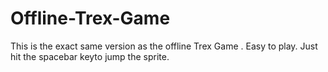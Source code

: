 # Offline-Trex-Game
This is the exact same version as the offline Trex Game . Easy to play. Just hit the spacebar keyto jump the sprite.
